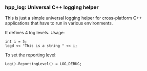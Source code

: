 ### hpp_log: Universal C++ logging helper
This is just a simple universal logging helper for cross-platform C++ applications that have to run in various environments.

It defines 4 log levels. Usage:

```
int i = 5;
logd << "This is a string " << i;
```

To set the reporting level:

```
Log().ReportingLevel() = LOG_DEBUG;
```
